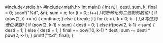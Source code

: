 #include<stdio.h>
#include<math.h>
int main()
{
	int n, i, desti, sum, k, final = 0;
	scanf("%d", &n);
	sum = n;
	for (i = 0;; i++)                    /*判断转化的二进制的数位*/
	{
		if (pow(2, i) <= n)
		{
			continue;
		}
		else
		{
			break;
		}
	}
	for (k = i; k > 0; k--)               /*从高位到低位凑数*/
	{
		if (pow(2, k-1) > sum)
		{
			desti = 0;
		}
		else if(pow(2, k-1) < sum)
		{
			desti = 1;
		}
		else
		{
			desti = 1;
		}
		final += pow(10, k-1) * desti;
		sum -= desti * pow(2, k-1);
	}
	printf("%d", final);
}
